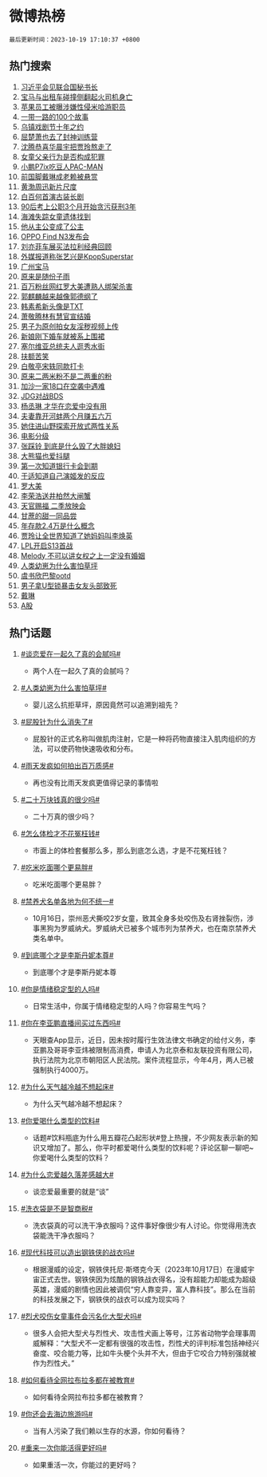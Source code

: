 # 微博热榜

`最后更新时间：2023-10-19 17:10:37 +0800`

## 热门搜索

1. [习近平会见联合国秘书长](https://m.weibo.cn/search?containerid=100103type%3D1%26t%3D10%26q%3D%23%E4%B9%A0%E8%BF%91%E5%B9%B3%E4%BC%9A%E8%A7%81%E8%81%94%E5%90%88%E5%9B%BD%E7%A7%98%E4%B9%A6%E9%95%BF%23&stream_entry_id=51&isnewpage=1&extparam=seat%3D1%26c_type%3D51%26q%3D%2523%25E4%25B9%25A0%25E8%25BF%2591%25E5%25B9%25B3%25E4%25BC%259A%25E8%25A7%2581%25E8%2581%2594%25E5%2590%2588%25E5%259B%25BD%25E7%25A7%2598%25E4%25B9%25A6%25E9%2595%25BF%2523%26pos%3D0%26cate%3D10103%26dgr%3D0%26stream_entry_id%3D51%26filter_type%3Drealtimehot%26display_time%3D1697706636%26pre_seqid%3D169770663641702736487)
1. [宝马与出租车碰撞侧翻起火司机身亡](https://m.weibo.cn/search?containerid=100103type%3D1%26t%3D10%26q%3D%23%E5%AE%9D%E9%A9%AC%E4%B8%8E%E5%87%BA%E7%A7%9F%E8%BD%A6%E7%A2%B0%E6%92%9E%E4%BE%A7%E7%BF%BB%E8%B5%B7%E7%81%AB%E5%8F%B8%E6%9C%BA%E8%BA%AB%E4%BA%A1%23&stream_entry_id=31&isnewpage=1&extparam=seat%3D1%26realpos%3D1%26filter_type%3Drealtimehot%26dgr%3D0%26q%3D%2523%25E5%25AE%259D%25E9%25A9%25AC%25E4%25B8%258E%25E5%2587%25BA%25E7%25A7%259F%25E8%25BD%25A6%25E7%25A2%25B0%25E6%2592%259E%25E4%25BE%25A7%25E7%25BF%25BB%25E8%25B5%25B7%25E7%2581%25AB%25E5%258F%25B8%25E6%259C%25BA%25E8%25BA%25AB%25E4%25BA%25A1%2523%26band_rank%3D1%26stream_entry_id%3D31%26c_type%3D31%26pos%3D0%26cate%3D5001%26lcate%3D5001%26flag%3D1%26display_time%3D1697706636%26pre_seqid%3D169770663641702736487)
1. [苹果员工被曝涉嫌性侵米哈游职员](https://m.weibo.cn/search?containerid=100103type%3D1%26t%3D10%26q%3D%23%E8%8B%B9%E6%9E%9C%E5%91%98%E5%B7%A5%E8%A2%AB%E6%9B%9D%E6%B6%89%E5%AB%8C%E6%80%A7%E4%BE%B5%E7%B1%B3%E5%93%88%E6%B8%B8%E8%81%8C%E5%91%98%23&stream_entry_id=31&isnewpage=1&extparam=seat%3D1%26realpos%3D2%26filter_type%3Drealtimehot%26dgr%3D0%26q%3D%2523%25E8%258B%25B9%25E6%259E%259C%25E5%2591%2598%25E5%25B7%25A5%25E8%25A2%25AB%25E6%259B%259D%25E6%25B6%2589%25E5%25AB%258C%25E6%2580%25A7%25E4%25BE%25B5%25E7%25B1%25B3%25E5%2593%2588%25E6%25B8%25B8%25E8%2581%258C%25E5%2591%2598%2523%26band_rank%3D2%26stream_entry_id%3D31%26c_type%3D31%26pos%3D1%26cate%3D5001%26lcate%3D5001%26flag%3D1%26display_time%3D1697706636%26pre_seqid%3D169770663641702736487)
1. [一带一路的100个故事](https://m.weibo.cn/search?containerid=100103type%3D1%26t%3D10%26q%3D%23%E4%B8%80%E5%B8%A6%E4%B8%80%E8%B7%AF%E7%9A%84100%E4%B8%AA%E6%95%85%E4%BA%8B%23&stream_entry_id=31&isnewpage=1&extparam=seat%3D1%26realpos%3D3%26filter_type%3Drealtimehot%26dgr%3D0%26q%3D%2523%25E4%25B8%2580%25E5%25B8%25A6%25E4%25B8%2580%25E8%25B7%25AF%25E7%259A%2584100%25E4%25B8%25AA%25E6%2595%2585%25E4%25BA%258B%2523%26band_rank%3D3%26stream_entry_id%3D31%26c_type%3D31%26pos%3D2%26cate%3D5001%26lcate%3D5001%26flag%3D32768%26display_time%3D1697706636%26pre_seqid%3D169770663641702736487)
1. [乌镇戏剧节十年之约](https://m.weibo.cn/search?containerid=100103type%3D1%26t%3D10%26q%3D%23%E4%B9%8C%E9%95%87%E6%88%8F%E5%89%A7%E8%8A%82%E5%8D%81%E5%B9%B4%E4%B9%8B%E7%BA%A6%23&stream_entry_id=31&isnewpage=1&extparam=seat%3D1%26q%3D%2523%25E4%25B9%258C%25E9%2595%2587%25E6%2588%258F%25E5%2589%25A7%25E8%258A%2582%25E5%258D%2581%25E5%25B9%25B4%25E4%25B9%258B%25E7%25BA%25A6%2523%26filter_type%3Drealtimehot%26dgr%3D0%26is_ad_pos%3D1%26adid%3D208224%26band_rank%3D4%26stream_entry_id%3D31%26c_type%3D31%26pos%3D3%26cate%3D5001%26lcate%3D5001%26display_time%3D1697706636%26pre_seqid%3D169770663641702736487)
1. [屈楚萧也去了封神训练营](https://m.weibo.cn/search?containerid=100103type%3D1%26t%3D10%26q%3D%E5%B1%88%E6%A5%9A%E8%90%A7%E4%B9%9F%E5%8E%BB%E4%BA%86%E5%B0%81%E7%A5%9E%E8%AE%AD%E7%BB%83%E8%90%A5&stream_entry_id=31&isnewpage=1&extparam=seat%3D1%26realpos%3D4%26filter_type%3Drealtimehot%26dgr%3D0%26q%3D%25E5%25B1%2588%25E6%25A5%259A%25E8%2590%25A7%25E4%25B9%259F%25E5%258E%25BB%25E4%25BA%2586%25E5%25B0%2581%25E7%25A5%259E%25E8%25AE%25AD%25E7%25BB%2583%25E8%2590%25A5%26band_rank%3D4%26stream_entry_id%3D31%26c_type%3D31%26pos%3D4%26cate%3D5001%26lcate%3D5001%26flag%3D1%26display_time%3D1697706636%26pre_seqid%3D169770663641702736487)
1. [沈腾恭喜华晨宇把贾玲熬走了](https://m.weibo.cn/search?containerid=100103type%3D1%26t%3D10%26q%3D%23%E6%B2%88%E8%85%BE%E6%81%AD%E5%96%9C%E5%8D%8E%E6%99%A8%E5%AE%87%E6%8A%8A%E8%B4%BE%E7%8E%B2%E7%86%AC%E8%B5%B0%E4%BA%86%23&stream_entry_id=31&isnewpage=1&extparam=seat%3D1%26realpos%3D5%26filter_type%3Drealtimehot%26dgr%3D0%26q%3D%2523%25E6%25B2%2588%25E8%2585%25BE%25E6%2581%25AD%25E5%2596%259C%25E5%258D%258E%25E6%2599%25A8%25E5%25AE%2587%25E6%258A%258A%25E8%25B4%25BE%25E7%258E%25B2%25E7%2586%25AC%25E8%25B5%25B0%25E4%25BA%2586%2523%26band_rank%3D5%26stream_entry_id%3D31%26c_type%3D31%26pos%3D5%26cate%3D5001%26lcate%3D5001%26flag%3D1%26display_time%3D1697706636%26pre_seqid%3D169770663641702736487)
1. [女童父亲行为是否构成犯罪](https://m.weibo.cn/search?containerid=100103type%3D1%26t%3D10%26q%3D%23%E5%A5%B3%E7%AB%A5%E7%88%B6%E4%BA%B2%E8%A1%8C%E4%B8%BA%E6%98%AF%E5%90%A6%E6%9E%84%E6%88%90%E7%8A%AF%E7%BD%AA%23&stream_entry_id=31&isnewpage=1&extparam=seat%3D1%26realpos%3D6%26filter_type%3Drealtimehot%26dgr%3D0%26q%3D%2523%25E5%25A5%25B3%25E7%25AB%25A5%25E7%2588%25B6%25E4%25BA%25B2%25E8%25A1%258C%25E4%25B8%25BA%25E6%2598%25AF%25E5%2590%25A6%25E6%259E%2584%25E6%2588%2590%25E7%258A%25AF%25E7%25BD%25AA%2523%26band_rank%3D6%26stream_entry_id%3D31%26c_type%3D31%26pos%3D6%26cate%3D5001%26lcate%3D5001%26flag%3D2%26display_time%3D1697706636%26pre_seqid%3D169770663641702736487)
1. [小鹏P7ix吃豆人PAC-MAN](https://m.weibo.cn/search?containerid=100103type%3D1%26t%3D10%26q%3D%23%E5%B0%8F%E9%B9%8FP7ix%E5%90%83%E8%B1%86%E4%BA%BAPAC-MAN%23&stream_entry_id=31&isnewpage=1&extparam=seat%3D1%26filter_type%3Drealtimehot%26dgr%3D0%26adid%3D208147%26topic_ad%3D1%26band_rank%3D7%26stream_entry_id%3D31%26pos%3D7%26is_ad_pos%3D1%26cate%3D5001%26lcate%3D5001%26c_type%3D31%26q%3D%2523%25E5%25B0%258F%25E9%25B9%258FP7ix%25E5%2590%2583%25E8%25B1%2586%25E4%25BA%25BAPAC-MAN%2523%26display_time%3D1697706636%26pre_seqid%3D169770663641702736487)
1. [前国脚戴琳成老赖被悬赏](https://m.weibo.cn/search?containerid=100103type%3D1%26t%3D10%26q%3D%23%E5%89%8D%E5%9B%BD%E8%84%9A%E6%88%B4%E7%90%B3%E6%88%90%E8%80%81%E8%B5%96%E8%A2%AB%E6%82%AC%E8%B5%8F%23&stream_entry_id=31&isnewpage=1&extparam=seat%3D1%26realpos%3D7%26filter_type%3Drealtimehot%26dgr%3D0%26q%3D%2523%25E5%2589%258D%25E5%259B%25BD%25E8%2584%259A%25E6%2588%25B4%25E7%2590%25B3%25E6%2588%2590%25E8%2580%2581%25E8%25B5%2596%25E8%25A2%25AB%25E6%2582%25AC%25E8%25B5%258F%2523%26band_rank%3D7%26stream_entry_id%3D31%26c_type%3D31%26pos%3D8%26cate%3D5001%26lcate%3D5001%26flag%3D1%26display_time%3D1697706636%26pre_seqid%3D169770663641702736487)
1. [黄渤周迅新片尺度](https://m.weibo.cn/search?containerid=100103type%3D1%26t%3D10%26q%3D%23%E9%BB%84%E6%B8%A4%E5%91%A8%E8%BF%85%E6%96%B0%E7%89%87%E5%B0%BA%E5%BA%A6%23&stream_entry_id=31&isnewpage=1&extparam=seat%3D1%26realpos%3D8%26filter_type%3Drealtimehot%26dgr%3D0%26q%3D%2523%25E9%25BB%2584%25E6%25B8%25A4%25E5%2591%25A8%25E8%25BF%2585%25E6%2596%25B0%25E7%2589%2587%25E5%25B0%25BA%25E5%25BA%25A6%2523%26band_rank%3D8%26stream_entry_id%3D31%26c_type%3D31%26pos%3D9%26cate%3D5001%26lcate%3D5001%26flag%3D2%26display_time%3D1697706636%26pre_seqid%3D169770663641702736487)
1. [白百何首演古装长剧](https://m.weibo.cn/search?containerid=100103type%3D1%26t%3D10%26q%3D%23%E7%99%BD%E7%99%BE%E4%BD%95%E9%A6%96%E6%BC%94%E5%8F%A4%E8%A3%85%E9%95%BF%E5%89%A7%23&stream_entry_id=31&isnewpage=1&extparam=seat%3D1%26realpos%3D9%26filter_type%3Drealtimehot%26dgr%3D0%26q%3D%2523%25E7%2599%25BD%25E7%2599%25BE%25E4%25BD%2595%25E9%25A6%2596%25E6%25BC%2594%25E5%258F%25A4%25E8%25A3%2585%25E9%2595%25BF%25E5%2589%25A7%2523%26band_rank%3D9%26stream_entry_id%3D31%26c_type%3D31%26pos%3D10%26cate%3D5001%26lcate%3D5001%26flag%3D0%26display_time%3D1697706636%26pre_seqid%3D169770663641702736487)
1. [90后考上公职3个月开始贪污获刑3年](https://m.weibo.cn/search?containerid=100103type%3D1%26t%3D10%26q%3D%2390%E5%90%8E%E8%80%83%E4%B8%8A%E5%85%AC%E8%81%8C3%E4%B8%AA%E6%9C%88%E5%BC%80%E5%A7%8B%E8%B4%AA%E6%B1%A1%E8%8E%B7%E5%88%913%E5%B9%B4%23&stream_entry_id=31&isnewpage=1&extparam=seat%3D1%26realpos%3D10%26filter_type%3Drealtimehot%26dgr%3D0%26q%3D%252390%25E5%2590%258E%25E8%2580%2583%25E4%25B8%258A%25E5%2585%25AC%25E8%2581%258C3%25E4%25B8%25AA%25E6%259C%2588%25E5%25BC%2580%25E5%25A7%258B%25E8%25B4%25AA%25E6%25B1%25A1%25E8%258E%25B7%25E5%2588%25913%25E5%25B9%25B4%2523%26band_rank%3D10%26stream_entry_id%3D31%26c_type%3D31%26pos%3D11%26cate%3D5001%26lcate%3D5001%26flag%3D0%26display_time%3D1697706636%26pre_seqid%3D169770663641702736487)
1. [海滩失踪女童遗体找到](https://m.weibo.cn/search?containerid=100103type%3D1%26t%3D10%26q%3D%23%E6%B5%B7%E6%BB%A9%E5%A4%B1%E8%B8%AA%E5%A5%B3%E7%AB%A5%E9%81%97%E4%BD%93%E6%89%BE%E5%88%B0%23&stream_entry_id=31&isnewpage=1&extparam=seat%3D1%26realpos%3D11%26filter_type%3Drealtimehot%26dgr%3D0%26q%3D%2523%25E6%25B5%25B7%25E6%25BB%25A9%25E5%25A4%25B1%25E8%25B8%25AA%25E5%25A5%25B3%25E7%25AB%25A5%25E9%2581%2597%25E4%25BD%2593%25E6%2589%25BE%25E5%2588%25B0%2523%26band_rank%3D11%26stream_entry_id%3D31%26c_type%3D31%26pos%3D12%26cate%3D5001%26lcate%3D5001%26flag%3D2%26display_time%3D1697706636%26pre_seqid%3D169770663641702736487)
1. [他从主公变成了公主](https://m.weibo.cn/search?containerid=100103type%3D1%26t%3D10%26q%3D%23%E4%BB%96%E4%BB%8E%E4%B8%BB%E5%85%AC%E5%8F%98%E6%88%90%E4%BA%86%E5%85%AC%E4%B8%BB%23&stream_entry_id=31&isnewpage=1&extparam=seat%3D1%26realpos%3D12%26filter_type%3Drealtimehot%26dgr%3D0%26q%3D%2523%25E4%25BB%2596%25E4%25BB%258E%25E4%25B8%25BB%25E5%2585%25AC%25E5%258F%2598%25E6%2588%2590%25E4%25BA%2586%25E5%2585%25AC%25E4%25B8%25BB%2523%26band_rank%3D12%26stream_entry_id%3D31%26c_type%3D31%26pos%3D13%26cate%3D5001%26lcate%3D5001%26flag%3D2%26display_time%3D1697706636%26pre_seqid%3D169770663641702736487)
1. [OPPO Find N3发布会](https://m.weibo.cn/search?containerid=100103type%3D1%26t%3D10%26q%3D%23OPPO+Find+N3%E5%8F%91%E5%B8%83%E4%BC%9A%23&stream_entry_id=31&isnewpage=1&extparam=seat%3D1%26realpos%3D13%26filter_type%3Drealtimehot%26dgr%3D0%26q%3D%2523OPPO%2520Find%2520N3%25E5%258F%2591%25E5%25B8%2583%25E4%25BC%259A%2523%26adid%3D207883%26band_rank%3D13%26stream_entry_id%3D31%26c_type%3D31%26pos%3D14%26cate%3D5001%26lcate%3D5001%26flag%3D0%26display_time%3D1697706636%26pre_seqid%3D169770663641702736487)
1. [刘亦菲车展买法拉利经典回顾](https://m.weibo.cn/search?containerid=100103type%3D1%26t%3D10%26q%3D%E5%88%98%E4%BA%A6%E8%8F%B2%E8%BD%A6%E5%B1%95%E4%B9%B0%E6%B3%95%E6%8B%89%E5%88%A9%E7%BB%8F%E5%85%B8%E5%9B%9E%E9%A1%BE&stream_entry_id=31&isnewpage=1&extparam=seat%3D1%26realpos%3D14%26filter_type%3Drealtimehot%26dgr%3D0%26q%3D%25E5%2588%2598%25E4%25BA%25A6%25E8%258F%25B2%25E8%25BD%25A6%25E5%25B1%2595%25E4%25B9%25B0%25E6%25B3%2595%25E6%258B%2589%25E5%2588%25A9%25E7%25BB%258F%25E5%2585%25B8%25E5%259B%259E%25E9%25A1%25BE%26band_rank%3D14%26stream_entry_id%3D31%26c_type%3D31%26pos%3D15%26cate%3D5001%26lcate%3D5001%26flag%3D2%26display_time%3D1697706636%26pre_seqid%3D169770663641702736487)
1. [外媒报道称张艺兴是KpopSuperstar](https://m.weibo.cn/search?containerid=100103type%3D1%26t%3D10%26q%3D%23%E5%A4%96%E5%AA%92%E6%8A%A5%E9%81%93%E7%A7%B0%E5%BC%A0%E8%89%BA%E5%85%B4%E6%98%AFKpopSuperstar%23&stream_entry_id=31&isnewpage=1&extparam=seat%3D1%26realpos%3D15%26filter_type%3Drealtimehot%26dgr%3D0%26q%3D%2523%25E5%25A4%2596%25E5%25AA%2592%25E6%258A%25A5%25E9%2581%2593%25E7%25A7%25B0%25E5%25BC%25A0%25E8%2589%25BA%25E5%2585%25B4%25E6%2598%25AFKpopSuperstar%2523%26band_rank%3D15%26stream_entry_id%3D31%26c_type%3D31%26pos%3D16%26cate%3D5001%26lcate%3D5001%26flag%3D1%26display_time%3D1697706636%26pre_seqid%3D169770663641702736487)
1. [广州宝马](https://m.weibo.cn/search?containerid=100103type%3D1%26t%3D10%26q%3D%E5%B9%BF%E5%B7%9E%E5%AE%9D%E9%A9%AC&stream_entry_id=31&isnewpage=1&extparam=seat%3D1%26realpos%3D16%26filter_type%3Drealtimehot%26dgr%3D0%26q%3D%25E5%25B9%25BF%25E5%25B7%259E%25E5%25AE%259D%25E9%25A9%25AC%26band_rank%3D16%26stream_entry_id%3D31%26c_type%3D31%26pos%3D17%26cate%3D5001%26lcate%3D5001%26flag%3D1%26display_time%3D1697706636%26pre_seqid%3D169770663641702736487)
1. [原来是随份子雨](https://m.weibo.cn/search?containerid=100103type%3D1%26t%3D10%26q%3D%23%E5%8E%9F%E6%9D%A5%E6%98%AF%E9%9A%8F%E4%BB%BD%E5%AD%90%E9%9B%A8%23&stream_entry_id=31&isnewpage=1&extparam=seat%3D1%26realpos%3D17%26filter_type%3Drealtimehot%26dgr%3D0%26q%3D%2523%25E5%258E%259F%25E6%259D%25A5%25E6%2598%25AF%25E9%259A%258F%25E4%25BB%25BD%25E5%25AD%2590%25E9%259B%25A8%2523%26band_rank%3D17%26stream_entry_id%3D31%26c_type%3D31%26pos%3D18%26cate%3D5001%26lcate%3D5001%26flag%3D1%26display_time%3D1697706636%26pre_seqid%3D169770663641702736487)
1. [百万粉丝网红罗大美遭熟人绑架杀害](https://m.weibo.cn/search?containerid=100103type%3D1%26t%3D10%26q%3D%23%E7%99%BE%E4%B8%87%E7%B2%89%E4%B8%9D%E7%BD%91%E7%BA%A2%E7%BD%97%E5%A4%A7%E7%BE%8E%E9%81%AD%E7%86%9F%E4%BA%BA%E7%BB%91%E6%9E%B6%E6%9D%80%E5%AE%B3%23&stream_entry_id=31&isnewpage=1&extparam=seat%3D1%26realpos%3D18%26filter_type%3Drealtimehot%26dgr%3D0%26q%3D%2523%25E7%2599%25BE%25E4%25B8%2587%25E7%25B2%2589%25E4%25B8%259D%25E7%25BD%2591%25E7%25BA%25A2%25E7%25BD%2597%25E5%25A4%25A7%25E7%25BE%258E%25E9%2581%25AD%25E7%2586%259F%25E4%25BA%25BA%25E7%25BB%2591%25E6%259E%25B6%25E6%259D%2580%25E5%25AE%25B3%2523%26band_rank%3D18%26stream_entry_id%3D31%26c_type%3D31%26pos%3D19%26cate%3D5001%26lcate%3D5001%26flag%3D1%26display_time%3D1697706636%26pre_seqid%3D169770663641702736487)
1. [郭麒麟越来越像郭德纲了](https://m.weibo.cn/search?containerid=100103type%3D1%26t%3D10%26q%3D%23%E9%83%AD%E9%BA%92%E9%BA%9F%E8%B6%8A%E6%9D%A5%E8%B6%8A%E5%83%8F%E9%83%AD%E5%BE%B7%E7%BA%B2%E4%BA%86%23&stream_entry_id=31&isnewpage=1&extparam=seat%3D1%26realpos%3D19%26filter_type%3Drealtimehot%26dgr%3D0%26q%3D%2523%25E9%2583%25AD%25E9%25BA%2592%25E9%25BA%259F%25E8%25B6%258A%25E6%259D%25A5%25E8%25B6%258A%25E5%2583%258F%25E9%2583%25AD%25E5%25BE%25B7%25E7%25BA%25B2%25E4%25BA%2586%2523%26band_rank%3D19%26stream_entry_id%3D31%26c_type%3D31%26pos%3D20%26cate%3D5001%26lcate%3D5001%26flag%3D1%26display_time%3D1697706636%26pre_seqid%3D169770663641702736487)
1. [韩素希新头像是TXT](https://m.weibo.cn/search?containerid=100103type%3D1%26t%3D10%26q%3D%23%E9%9F%A9%E7%B4%A0%E5%B8%8C%E6%96%B0%E5%A4%B4%E5%83%8F%E6%98%AFTXT%23&stream_entry_id=31&isnewpage=1&extparam=seat%3D1%26realpos%3D20%26filter_type%3Drealtimehot%26dgr%3D0%26q%3D%2523%25E9%259F%25A9%25E7%25B4%25A0%25E5%25B8%258C%25E6%2596%25B0%25E5%25A4%25B4%25E5%2583%258F%25E6%2598%25AFTXT%2523%26band_rank%3D20%26stream_entry_id%3D31%26c_type%3D31%26pos%3D21%26cate%3D5001%26lcate%3D5001%26flag%3D1%26display_time%3D1697706636%26pre_seqid%3D169770663641702736487)
1. [萧敬腾林有慧官宣结婚](https://m.weibo.cn/search?containerid=100103type%3D1%26t%3D10%26q%3D%23%E8%90%A7%E6%95%AC%E8%85%BE%E6%9E%97%E6%9C%89%E6%85%A7%E5%AE%98%E5%AE%A3%E7%BB%93%E5%A9%9A%23&stream_entry_id=31&isnewpage=1&extparam=seat%3D1%26realpos%3D21%26filter_type%3Drealtimehot%26dgr%3D0%26q%3D%2523%25E8%2590%25A7%25E6%2595%25AC%25E8%2585%25BE%25E6%259E%2597%25E6%259C%2589%25E6%2585%25A7%25E5%25AE%2598%25E5%25AE%25A3%25E7%25BB%2593%25E5%25A9%259A%2523%26band_rank%3D21%26stream_entry_id%3D31%26c_type%3D31%26pos%3D22%26cate%3D5001%26lcate%3D5001%26flag%3D1%26display_time%3D1697706636%26pre_seqid%3D169770663641702736487)
1. [男子为原创拍女友淫秽视频上传](https://m.weibo.cn/search?containerid=100103type%3D1%26t%3D10%26q%3D%23%E7%94%B7%E5%AD%90%E4%B8%BA%E5%8E%9F%E5%88%9B%E6%8B%8D%E5%A5%B3%E5%8F%8B%E6%B7%AB%E7%A7%BD%E8%A7%86%E9%A2%91%E4%B8%8A%E4%BC%A0%23&stream_entry_id=31&isnewpage=1&extparam=seat%3D1%26realpos%3D22%26filter_type%3Drealtimehot%26dgr%3D0%26q%3D%2523%25E7%2594%25B7%25E5%25AD%2590%25E4%25B8%25BA%25E5%258E%259F%25E5%2588%259B%25E6%258B%258D%25E5%25A5%25B3%25E5%258F%258B%25E6%25B7%25AB%25E7%25A7%25BD%25E8%25A7%2586%25E9%25A2%2591%25E4%25B8%258A%25E4%25BC%25A0%2523%26band_rank%3D22%26stream_entry_id%3D31%26c_type%3D31%26pos%3D23%26cate%3D5001%26lcate%3D5001%26flag%3D1%26display_time%3D1697706636%26pre_seqid%3D169770663641702736487)
1. [新娘刚下婚车就被系上围裙](https://m.weibo.cn/search?containerid=100103type%3D1%26t%3D10%26q%3D%23%E6%96%B0%E5%A8%98%E5%88%9A%E4%B8%8B%E5%A9%9A%E8%BD%A6%E5%B0%B1%E8%A2%AB%E7%B3%BB%E4%B8%8A%E5%9B%B4%E8%A3%99%23&stream_entry_id=31&isnewpage=1&extparam=seat%3D1%26realpos%3D23%26filter_type%3Drealtimehot%26dgr%3D0%26q%3D%2523%25E6%2596%25B0%25E5%25A8%2598%25E5%2588%259A%25E4%25B8%258B%25E5%25A9%259A%25E8%25BD%25A6%25E5%25B0%25B1%25E8%25A2%25AB%25E7%25B3%25BB%25E4%25B8%258A%25E5%259B%25B4%25E8%25A3%2599%2523%26band_rank%3D23%26stream_entry_id%3D31%26c_type%3D31%26pos%3D24%26cate%3D5001%26lcate%3D5001%26flag%3D0%26display_time%3D1697706636%26pre_seqid%3D169770663641702736487)
1. [塞尔维亚总统夫人逛秀水街](https://m.weibo.cn/search?containerid=100103type%3D1%26t%3D10%26q%3D%23%E5%A1%9E%E5%B0%94%E7%BB%B4%E4%BA%9A%E6%80%BB%E7%BB%9F%E5%A4%AB%E4%BA%BA%E9%80%9B%E7%A7%80%E6%B0%B4%E8%A1%97%23&stream_entry_id=31&isnewpage=1&extparam=seat%3D1%26realpos%3D24%26filter_type%3Drealtimehot%26dgr%3D0%26q%3D%2523%25E5%25A1%259E%25E5%25B0%2594%25E7%25BB%25B4%25E4%25BA%259A%25E6%2580%25BB%25E7%25BB%259F%25E5%25A4%25AB%25E4%25BA%25BA%25E9%2580%259B%25E7%25A7%2580%25E6%25B0%25B4%25E8%25A1%2597%2523%26band_rank%3D24%26stream_entry_id%3D31%26c_type%3D31%26pos%3D25%26cate%3D5001%26lcate%3D5001%26flag%3D32768%26display_time%3D1697706636%26pre_seqid%3D169770663641702736487)
1. [扶额苦笑](https://m.weibo.cn/search?containerid=100103type%3D1%26t%3D10%26q%3D%E6%89%B6%E9%A2%9D%E8%8B%A6%E7%AC%91&stream_entry_id=31&isnewpage=1&extparam=seat%3D1%26realpos%3D25%26filter_type%3Drealtimehot%26dgr%3D0%26q%3D%25E6%2589%25B6%25E9%25A2%259D%25E8%258B%25A6%25E7%25AC%2591%26band_rank%3D25%26stream_entry_id%3D31%26c_type%3D31%26pos%3D26%26cate%3D5001%26lcate%3D5001%26flag%3D1%26display_time%3D1697706636%26pre_seqid%3D169770663641702736487)
1. [白敬亭宋轶同款打卡](https://m.weibo.cn/search?containerid=100103type%3D1%26t%3D10%26q%3D%23%E7%99%BD%E6%95%AC%E4%BA%AD%E5%AE%8B%E8%BD%B6%E5%90%8C%E6%AC%BE%E6%89%93%E5%8D%A1%23&stream_entry_id=31&isnewpage=1&extparam=seat%3D1%26realpos%3D26%26filter_type%3Drealtimehot%26dgr%3D0%26q%3D%2523%25E7%2599%25BD%25E6%2595%25AC%25E4%25BA%25AD%25E5%25AE%258B%25E8%25BD%25B6%25E5%2590%258C%25E6%25AC%25BE%25E6%2589%2593%25E5%258D%25A1%2523%26band_rank%3D26%26stream_entry_id%3D31%26c_type%3D31%26pos%3D27%26cate%3D5001%26lcate%3D5001%26flag%3D0%26display_time%3D1697706636%26pre_seqid%3D169770663641702736487)
1. [原来二两米粉不是二两重的粉](https://m.weibo.cn/search?containerid=100103type%3D1%26t%3D10%26q%3D%23%E5%8E%9F%E6%9D%A5%E4%BA%8C%E4%B8%A4%E7%B1%B3%E7%B2%89%E4%B8%8D%E6%98%AF%E4%BA%8C%E4%B8%A4%E9%87%8D%E7%9A%84%E7%B2%89%23&stream_entry_id=31&isnewpage=1&extparam=seat%3D1%26realpos%3D27%26filter_type%3Drealtimehot%26dgr%3D0%26q%3D%2523%25E5%258E%259F%25E6%259D%25A5%25E4%25BA%258C%25E4%25B8%25A4%25E7%25B1%25B3%25E7%25B2%2589%25E4%25B8%258D%25E6%2598%25AF%25E4%25BA%258C%25E4%25B8%25A4%25E9%2587%258D%25E7%259A%2584%25E7%25B2%2589%2523%26band_rank%3D27%26stream_entry_id%3D31%26c_type%3D31%26pos%3D28%26cate%3D5001%26lcate%3D5001%26flag%3D1%26display_time%3D1697706636%26pre_seqid%3D169770663641702736487)
1. [加沙一家18口在空袭中遇难](https://m.weibo.cn/search?containerid=100103type%3D1%26t%3D10%26q%3D%23%E5%8A%A0%E6%B2%99%E4%B8%80%E5%AE%B618%E5%8F%A3%E5%9C%A8%E7%A9%BA%E8%A2%AD%E4%B8%AD%E9%81%87%E9%9A%BE%23&stream_entry_id=31&isnewpage=1&extparam=seat%3D1%26realpos%3D28%26filter_type%3Drealtimehot%26dgr%3D0%26q%3D%2523%25E5%258A%25A0%25E6%25B2%2599%25E4%25B8%2580%25E5%25AE%25B618%25E5%258F%25A3%25E5%259C%25A8%25E7%25A9%25BA%25E8%25A2%25AD%25E4%25B8%25AD%25E9%2581%2587%25E9%259A%25BE%2523%26band_rank%3D28%26stream_entry_id%3D31%26c_type%3D31%26pos%3D29%26cate%3D5001%26lcate%3D5001%26flag%3D0%26display_time%3D1697706636%26pre_seqid%3D169770663641702736487)
1. [JDG对战BDS](https://m.weibo.cn/search?containerid=100103type%3D1%26t%3D10%26q%3D%23JDG%E5%AF%B9%E6%88%98BDS%23&stream_entry_id=31&isnewpage=1&extparam=seat%3D1%26realpos%3D29%26filter_type%3Drealtimehot%26dgr%3D0%26q%3D%2523JDG%25E5%25AF%25B9%25E6%2588%2598BDS%2523%26band_rank%3D29%26stream_entry_id%3D31%26c_type%3D31%26pos%3D30%26cate%3D5001%26lcate%3D5001%26flag%3D1%26display_time%3D1697706636%26pre_seqid%3D169770663641702736487)
1. [杨丞琳 才华在恋爱中没有用](https://m.weibo.cn/search?containerid=100103type%3D1%26t%3D10%26q%3D%E6%9D%A8%E4%B8%9E%E7%90%B3+%E6%89%8D%E5%8D%8E%E5%9C%A8%E6%81%8B%E7%88%B1%E4%B8%AD%E6%B2%A1%E6%9C%89%E7%94%A8&stream_entry_id=31&isnewpage=1&extparam=seat%3D1%26realpos%3D30%26filter_type%3Drealtimehot%26dgr%3D0%26q%3D%25E6%259D%25A8%25E4%25B8%259E%25E7%2590%25B3%2520%25E6%2589%258D%25E5%258D%258E%25E5%259C%25A8%25E6%2581%258B%25E7%2588%25B1%25E4%25B8%25AD%25E6%25B2%25A1%25E6%259C%2589%25E7%2594%25A8%26band_rank%3D30%26stream_entry_id%3D31%26c_type%3D31%26pos%3D31%26cate%3D5001%26lcate%3D5001%26flag%3D1%26display_time%3D1697706636%26pre_seqid%3D169770663641702736487)
1. [夫妻靠开河蚌两个月赚五六万](https://m.weibo.cn/search?containerid=100103type%3D1%26t%3D10%26q%3D%23%E5%A4%AB%E5%A6%BB%E9%9D%A0%E5%BC%80%E6%B2%B3%E8%9A%8C%E4%B8%A4%E4%B8%AA%E6%9C%88%E8%B5%9A%E4%BA%94%E5%85%AD%E4%B8%87%23&stream_entry_id=31&isnewpage=1&extparam=seat%3D1%26realpos%3D31%26filter_type%3Drealtimehot%26dgr%3D0%26q%3D%2523%25E5%25A4%25AB%25E5%25A6%25BB%25E9%259D%25A0%25E5%25BC%2580%25E6%25B2%25B3%25E8%259A%258C%25E4%25B8%25A4%25E4%25B8%25AA%25E6%259C%2588%25E8%25B5%259A%25E4%25BA%2594%25E5%2585%25AD%25E4%25B8%2587%2523%26band_rank%3D31%26stream_entry_id%3D31%26c_type%3D31%26pos%3D32%26cate%3D5001%26lcate%3D5001%26flag%3D1%26display_time%3D1697706636%26pre_seqid%3D169770663641702736487)
1. [她住进山野探索开放式两性关系](https://m.weibo.cn/search?containerid=100103type%3D1%26t%3D10%26q%3D%23%E5%A5%B9%E4%BD%8F%E8%BF%9B%E5%B1%B1%E9%87%8E%E6%8E%A2%E7%B4%A2%E5%BC%80%E6%94%BE%E5%BC%8F%E4%B8%A4%E6%80%A7%E5%85%B3%E7%B3%BB%23&stream_entry_id=31&isnewpage=1&extparam=seat%3D1%26realpos%3D32%26filter_type%3Drealtimehot%26dgr%3D0%26q%3D%2523%25E5%25A5%25B9%25E4%25BD%258F%25E8%25BF%259B%25E5%25B1%25B1%25E9%2587%258E%25E6%258E%25A2%25E7%25B4%25A2%25E5%25BC%2580%25E6%2594%25BE%25E5%25BC%258F%25E4%25B8%25A4%25E6%2580%25A7%25E5%2585%25B3%25E7%25B3%25BB%2523%26band_rank%3D32%26stream_entry_id%3D31%26c_type%3D31%26pos%3D33%26cate%3D5001%26lcate%3D5001%26flag%3D0%26display_time%3D1697706636%26pre_seqid%3D169770663641702736487)
1. [电影分级](https://m.weibo.cn/search?containerid=100103type%3D1%26t%3D10%26q%3D%E7%94%B5%E5%BD%B1%E5%88%86%E7%BA%A7&stream_entry_id=31&isnewpage=1&extparam=seat%3D1%26realpos%3D33%26filter_type%3Drealtimehot%26dgr%3D0%26q%3D%25E7%2594%25B5%25E5%25BD%25B1%25E5%2588%2586%25E7%25BA%25A7%26band_rank%3D33%26stream_entry_id%3D31%26c_type%3D31%26pos%3D34%26cate%3D5001%26lcate%3D5001%26flag%3D0%26display_time%3D1697706636%26pre_seqid%3D169770663641702736487)
1. [张踩铃 到底是什么毁了大胖媳妇](https://m.weibo.cn/search?containerid=100103type%3D1%26t%3D10%26q%3D%E5%BC%A0%E8%B8%A9%E9%93%83+%E5%88%B0%E5%BA%95%E6%98%AF%E4%BB%80%E4%B9%88%E6%AF%81%E4%BA%86%E5%A4%A7%E8%83%96%E5%AA%B3%E5%A6%87&stream_entry_id=31&isnewpage=1&extparam=seat%3D1%26realpos%3D34%26filter_type%3Drealtimehot%26dgr%3D0%26q%3D%25E5%25BC%25A0%25E8%25B8%25A9%25E9%2593%2583%2520%25E5%2588%25B0%25E5%25BA%2595%25E6%2598%25AF%25E4%25BB%2580%25E4%25B9%2588%25E6%25AF%2581%25E4%25BA%2586%25E5%25A4%25A7%25E8%2583%2596%25E5%25AA%25B3%25E5%25A6%2587%26band_rank%3D34%26stream_entry_id%3D31%26c_type%3D31%26pos%3D35%26cate%3D5001%26lcate%3D5001%26flag%3D1%26display_time%3D1697706636%26pre_seqid%3D169770663641702736487)
1. [大熊猫也爱抖腿](https://m.weibo.cn/search?containerid=100103type%3D1%26t%3D10%26q%3D%23%E5%A4%A7%E7%86%8A%E7%8C%AB%E4%B9%9F%E7%88%B1%E6%8A%96%E8%85%BF%23&stream_entry_id=31&isnewpage=1&extparam=seat%3D1%26realpos%3D35%26filter_type%3Drealtimehot%26dgr%3D0%26q%3D%2523%25E5%25A4%25A7%25E7%2586%258A%25E7%258C%25AB%25E4%25B9%259F%25E7%2588%25B1%25E6%258A%2596%25E8%2585%25BF%2523%26band_rank%3D35%26stream_entry_id%3D31%26c_type%3D31%26pos%3D36%26cate%3D5001%26lcate%3D5001%26flag%3D1%26display_time%3D1697706636%26pre_seqid%3D169770663641702736487)
1. [第一次知道银行卡会到期](https://m.weibo.cn/search?containerid=100103type%3D1%26t%3D10%26q%3D%23%E7%AC%AC%E4%B8%80%E6%AC%A1%E7%9F%A5%E9%81%93%E9%93%B6%E8%A1%8C%E5%8D%A1%E4%BC%9A%E5%88%B0%E6%9C%9F%23&stream_entry_id=31&isnewpage=1&extparam=seat%3D1%26realpos%3D36%26filter_type%3Drealtimehot%26dgr%3D0%26q%3D%2523%25E7%25AC%25AC%25E4%25B8%2580%25E6%25AC%25A1%25E7%259F%25A5%25E9%2581%2593%25E9%2593%25B6%25E8%25A1%258C%25E5%258D%25A1%25E4%25BC%259A%25E5%2588%25B0%25E6%259C%259F%2523%26band_rank%3D36%26stream_entry_id%3D31%26c_type%3D31%26pos%3D37%26cate%3D5001%26lcate%3D5001%26flag%3D0%26display_time%3D1697706636%26pre_seqid%3D169770663641702736487)
1. [于适知道自己演姬发的反应](https://m.weibo.cn/search?containerid=100103type%3D1%26t%3D10%26q%3D%23%E4%BA%8E%E9%80%82%E7%9F%A5%E9%81%93%E8%87%AA%E5%B7%B1%E6%BC%94%E5%A7%AC%E5%8F%91%E7%9A%84%E5%8F%8D%E5%BA%94%23&stream_entry_id=31&isnewpage=1&extparam=seat%3D1%26realpos%3D37%26filter_type%3Drealtimehot%26dgr%3D0%26q%3D%2523%25E4%25BA%258E%25E9%2580%2582%25E7%259F%25A5%25E9%2581%2593%25E8%2587%25AA%25E5%25B7%25B1%25E6%25BC%2594%25E5%25A7%25AC%25E5%258F%2591%25E7%259A%2584%25E5%258F%258D%25E5%25BA%2594%2523%26band_rank%3D37%26stream_entry_id%3D31%26c_type%3D31%26pos%3D38%26cate%3D5001%26lcate%3D5001%26flag%3D1%26display_time%3D1697706636%26pre_seqid%3D169770663641702736487)
1. [罗大美](https://m.weibo.cn/search?containerid=100103type%3D1%26t%3D10%26q%3D%E7%BD%97%E5%A4%A7%E7%BE%8E&stream_entry_id=31&isnewpage=1&extparam=seat%3D1%26realpos%3D38%26filter_type%3Drealtimehot%26dgr%3D0%26q%3D%25E7%25BD%2597%25E5%25A4%25A7%25E7%25BE%258E%26band_rank%3D38%26stream_entry_id%3D31%26c_type%3D31%26pos%3D39%26cate%3D5001%26lcate%3D5001%26flag%3D1%26display_time%3D1697706636%26pre_seqid%3D169770663641702736487)
1. [李荣浩送井柏然大闸蟹](https://m.weibo.cn/search?containerid=100103type%3D1%26t%3D10%26q%3D%23%E6%9D%8E%E8%8D%A3%E6%B5%A9%E9%80%81%E4%BA%95%E6%9F%8F%E7%84%B6%E5%A4%A7%E9%97%B8%E8%9F%B9%23&stream_entry_id=31&isnewpage=1&extparam=seat%3D1%26realpos%3D39%26filter_type%3Drealtimehot%26dgr%3D0%26q%3D%2523%25E6%259D%258E%25E8%258D%25A3%25E6%25B5%25A9%25E9%2580%2581%25E4%25BA%2595%25E6%259F%258F%25E7%2584%25B6%25E5%25A4%25A7%25E9%2597%25B8%25E8%259F%25B9%2523%26band_rank%3D39%26stream_entry_id%3D31%26c_type%3D31%26pos%3D40%26cate%3D5001%26lcate%3D5001%26flag%3D1%26display_time%3D1697706636%26pre_seqid%3D169770663641702736487)
1. [天官赐福 二季放映会](https://m.weibo.cn/search?containerid=100103type%3D1%26t%3D10%26q%3D%E5%A4%A9%E5%AE%98%E8%B5%90%E7%A6%8F+%E4%BA%8C%E5%AD%A3%E6%94%BE%E6%98%A0%E4%BC%9A&stream_entry_id=31&isnewpage=1&extparam=seat%3D1%26realpos%3D40%26filter_type%3Drealtimehot%26dgr%3D0%26q%3D%25E5%25A4%25A9%25E5%25AE%2598%25E8%25B5%2590%25E7%25A6%258F%2520%25E4%25BA%258C%25E5%25AD%25A3%25E6%2594%25BE%25E6%2598%25A0%25E4%25BC%259A%26band_rank%3D40%26stream_entry_id%3D31%26c_type%3D31%26pos%3D41%26cate%3D5001%26lcate%3D5001%26flag%3D0%26display_time%3D1697706636%26pre_seqid%3D169770663641702736487)
1. [甘蔗的甜一同品尝](https://m.weibo.cn/search?containerid=100103type%3D1%26t%3D10%26q%3D%23%E7%94%98%E8%94%97%E7%9A%84%E7%94%9C%E4%B8%80%E5%90%8C%E5%93%81%E5%B0%9D%23&stream_entry_id=31&isnewpage=1&extparam=seat%3D1%26realpos%3D41%26filter_type%3Drealtimehot%26dgr%3D0%26q%3D%2523%25E7%2594%2598%25E8%2594%2597%25E7%259A%2584%25E7%2594%259C%25E4%25B8%2580%25E5%2590%258C%25E5%2593%2581%25E5%25B0%259D%2523%26band_rank%3D41%26stream_entry_id%3D31%26c_type%3D31%26pos%3D42%26cate%3D5001%26lcate%3D5001%26flag%3D32768%26display_time%3D1697706636%26pre_seqid%3D169770663641702736487)
1. [年存款2.4万是什么概念](https://m.weibo.cn/search?containerid=100103type%3D1%26t%3D10%26q%3D%23%E5%B9%B4%E5%AD%98%E6%AC%BE2.4%E4%B8%87%E6%98%AF%E4%BB%80%E4%B9%88%E6%A6%82%E5%BF%B5%23&stream_entry_id=31&isnewpage=1&extparam=seat%3D1%26realpos%3D42%26filter_type%3Drealtimehot%26dgr%3D0%26q%3D%2523%25E5%25B9%25B4%25E5%25AD%2598%25E6%25AC%25BE2.4%25E4%25B8%2587%25E6%2598%25AF%25E4%25BB%2580%25E4%25B9%2588%25E6%25A6%2582%25E5%25BF%25B5%2523%26band_rank%3D42%26stream_entry_id%3D31%26c_type%3D31%26pos%3D43%26cate%3D5001%26lcate%3D5001%26flag%3D0%26display_time%3D1697706636%26pre_seqid%3D169770663641702736487)
1. [贾玲让全世界知道了她妈妈叫李焕英](https://m.weibo.cn/search?containerid=100103type%3D1%26t%3D10%26q%3D%23%E8%B4%BE%E7%8E%B2%E8%AE%A9%E5%85%A8%E4%B8%96%E7%95%8C%E7%9F%A5%E9%81%93%E4%BA%86%E5%A5%B9%E5%A6%88%E5%A6%88%E5%8F%AB%E6%9D%8E%E7%84%95%E8%8B%B1%23&stream_entry_id=31&isnewpage=1&extparam=seat%3D1%26realpos%3D43%26filter_type%3Drealtimehot%26dgr%3D0%26q%3D%2523%25E8%25B4%25BE%25E7%258E%25B2%25E8%25AE%25A9%25E5%2585%25A8%25E4%25B8%2596%25E7%2595%258C%25E7%259F%25A5%25E9%2581%2593%25E4%25BA%2586%25E5%25A5%25B9%25E5%25A6%2588%25E5%25A6%2588%25E5%258F%25AB%25E6%259D%258E%25E7%2584%2595%25E8%258B%25B1%2523%26band_rank%3D43%26stream_entry_id%3D31%26c_type%3D31%26pos%3D44%26cate%3D5001%26lcate%3D5001%26flag%3D0%26display_time%3D1697706636%26pre_seqid%3D169770663641702736487)
1. [LPL开启S13首战](https://m.weibo.cn/search?containerid=100103type%3D1%26t%3D10%26q%3D%23LPL%E5%BC%80%E5%90%AFS13%E9%A6%96%E6%88%98%23&stream_entry_id=31&isnewpage=1&extparam=seat%3D1%26realpos%3D44%26filter_type%3Drealtimehot%26dgr%3D0%26q%3D%2523LPL%25E5%25BC%2580%25E5%2590%25AFS13%25E9%25A6%2596%25E6%2588%2598%2523%26band_rank%3D44%26stream_entry_id%3D31%26c_type%3D31%26pos%3D45%26cate%3D5001%26lcate%3D5001%26flag%3D0%26display_time%3D1697706636%26pre_seqid%3D169770663641702736487)
1. [Melody 不可以讲女权之上一定没有婚姻](https://m.weibo.cn/search?containerid=100103type%3D1%26t%3D10%26q%3DMelody+%E4%B8%8D%E5%8F%AF%E4%BB%A5%E8%AE%B2%E5%A5%B3%E6%9D%83%E4%B9%8B%E4%B8%8A%E4%B8%80%E5%AE%9A%E6%B2%A1%E6%9C%89%E5%A9%9A%E5%A7%BB&stream_entry_id=31&isnewpage=1&extparam=seat%3D1%26realpos%3D45%26filter_type%3Drealtimehot%26dgr%3D0%26q%3DMelody%2520%25E4%25B8%258D%25E5%258F%25AF%25E4%25BB%25A5%25E8%25AE%25B2%25E5%25A5%25B3%25E6%259D%2583%25E4%25B9%258B%25E4%25B8%258A%25E4%25B8%2580%25E5%25AE%259A%25E6%25B2%25A1%25E6%259C%2589%25E5%25A9%259A%25E5%25A7%25BB%26band_rank%3D45%26stream_entry_id%3D31%26c_type%3D31%26pos%3D46%26cate%3D5001%26lcate%3D5001%26flag%3D1%26display_time%3D1697706636%26pre_seqid%3D169770663641702736487)
1. [人类幼崽为什么害怕草坪](https://m.weibo.cn/search?containerid=100103type%3D1%26t%3D10%26q%3D%23%E4%BA%BA%E7%B1%BB%E5%B9%BC%E5%B4%BD%E4%B8%BA%E4%BB%80%E4%B9%88%E5%AE%B3%E6%80%95%E8%8D%89%E5%9D%AA%23&stream_entry_id=31&isnewpage=1&extparam=seat%3D1%26realpos%3D46%26filter_type%3Drealtimehot%26dgr%3D0%26q%3D%2523%25E4%25BA%25BA%25E7%25B1%25BB%25E5%25B9%25BC%25E5%25B4%25BD%25E4%25B8%25BA%25E4%25BB%2580%25E4%25B9%2588%25E5%25AE%25B3%25E6%2580%2595%25E8%258D%2589%25E5%259D%25AA%2523%26band_rank%3D46%26stream_entry_id%3D31%26c_type%3D31%26pos%3D47%26cate%3D5001%26lcate%3D5001%26flag%3D1%26display_time%3D1697706636%26pre_seqid%3D169770663641702736487)
1. [虞书欣巴黎ootd](https://m.weibo.cn/search?containerid=100103type%3D1%26t%3D10%26q%3D%23%E8%99%9E%E4%B9%A6%E6%AC%A3%E5%B7%B4%E9%BB%8Eootd%23&stream_entry_id=31&isnewpage=1&extparam=seat%3D1%26realpos%3D47%26filter_type%3Drealtimehot%26dgr%3D0%26q%3D%2523%25E8%2599%259E%25E4%25B9%25A6%25E6%25AC%25A3%25E5%25B7%25B4%25E9%25BB%258Eootd%2523%26band_rank%3D47%26stream_entry_id%3D31%26c_type%3D31%26pos%3D48%26cate%3D5001%26lcate%3D5001%26flag%3D1%26display_time%3D1697706636%26pre_seqid%3D169770663641702736487)
1. [男子拿U型锁暴击女友头部致死](https://m.weibo.cn/search?containerid=100103type%3D1%26t%3D10%26q%3D%23%E7%94%B7%E5%AD%90%E6%8B%BFU%E5%9E%8B%E9%94%81%E6%9A%B4%E5%87%BB%E5%A5%B3%E5%8F%8B%E5%A4%B4%E9%83%A8%E8%87%B4%E6%AD%BB%23&stream_entry_id=31&isnewpage=1&extparam=seat%3D1%26realpos%3D48%26filter_type%3Drealtimehot%26dgr%3D0%26q%3D%2523%25E7%2594%25B7%25E5%25AD%2590%25E6%258B%25BFU%25E5%259E%258B%25E9%2594%2581%25E6%259A%25B4%25E5%2587%25BB%25E5%25A5%25B3%25E5%258F%258B%25E5%25A4%25B4%25E9%2583%25A8%25E8%2587%25B4%25E6%25AD%25BB%2523%26band_rank%3D48%26stream_entry_id%3D31%26c_type%3D31%26pos%3D49%26cate%3D5001%26lcate%3D5001%26flag%3D0%26display_time%3D1697706636%26pre_seqid%3D169770663641702736487)
1. [戴琳](https://m.weibo.cn/search?containerid=100103type%3D1%26t%3D10%26q%3D%E6%88%B4%E7%90%B3&stream_entry_id=31&isnewpage=1&extparam=seat%3D1%26realpos%3D49%26filter_type%3Drealtimehot%26dgr%3D0%26q%3D%25E6%2588%25B4%25E7%2590%25B3%26band_rank%3D49%26stream_entry_id%3D31%26c_type%3D31%26pos%3D50%26cate%3D5001%26lcate%3D5001%26flag%3D1%26display_time%3D1697706636%26pre_seqid%3D169770663641702736487)
1. [A股](https://m.weibo.cn/search?containerid=100103type%3D1%26t%3D10%26q%3DA%E8%82%A1&stream_entry_id=31&isnewpage=1&extparam=seat%3D1%26realpos%3D50%26filter_type%3Drealtimehot%26dgr%3D0%26q%3DA%25E8%2582%25A1%26band_rank%3D50%26stream_entry_id%3D31%26c_type%3D31%26pos%3D51%26cate%3D5001%26lcate%3D5001%26flag%3D0%26display_time%3D1697706636%26pre_seqid%3D169770663641702736487)

## 热门话题

1. [#谈恋爱在一起久了真的会腻吗#](https://m.weibo.cn/search?containerid=231522type%3D1%26t%3D10%26q%3D%23%E8%B0%88%E6%81%8B%E7%88%B1%E5%9C%A8%E4%B8%80%E8%B5%B7%E4%B9%85%E4%BA%86%E7%9C%9F%E7%9A%84%E4%BC%9A%E8%85%BB%E5%90%97%23&stream_entry_id=128&isnewpage=1&extparam=seat%3D1%26c_type%3D128%26unitid%3D1697638095915%26pos%3D1-0-0%26cate%3D5004%26lcate%3D5004%26dgr%3D0%26display_time%3D1697706637%26pre_seqid%3D169770663742402721476)
    - 两个人在一起久了真的会腻吗？

1. [#人类幼崽为什么害怕草坪#](https://m.weibo.cn/search?containerid=231522type%3D1%26t%3D10%26q%3D%23%E4%BA%BA%E7%B1%BB%E5%B9%BC%E5%B4%BD%E4%B8%BA%E4%BB%80%E4%B9%88%E5%AE%B3%E6%80%95%E8%8D%89%E5%9D%AA%23&stream_entry_id=128&isnewpage=1&extparam=seat%3D1%26c_type%3D128%26unitid%3D1697700470416%26pos%3D1-0-1%26cate%3D5004%26lcate%3D5004%26dgr%3D0%26display_time%3D1697706637%26pre_seqid%3D169770663742402721476)
    - 婴儿这么抗拒草坪，原因竟然可以追溯到祖先？

1. [#屁股针为什么消失了#](https://m.weibo.cn/search?containerid=231522type%3D1%26t%3D10%26q%3D%23%E5%B1%81%E8%82%A1%E9%92%88%E4%B8%BA%E4%BB%80%E4%B9%88%E6%B6%88%E5%A4%B1%E4%BA%86%23&stream_entry_id=128&isnewpage=1&extparam=seat%3D1%26c_type%3D128%26unitid%3D1697690589285%26pos%3D1-0-2%26cate%3D5004%26lcate%3D5004%26dgr%3D0%26display_time%3D1697706637%26pre_seqid%3D169770663742402721476)
    - 屁股针的正式名称叫做肌肉注射，它是一种将药物直接注入肌肉组织的方法，可以使药物快速吸收和分布。

1. [#雨天发疯如何拍出百万质感#](https://m.weibo.cn/search?containerid=231522type%3D1%26t%3D10%26q%3D%23%E9%9B%A8%E5%A4%A9%E5%8F%91%E7%96%AF%E5%A6%82%E4%BD%95%E6%8B%8D%E5%87%BA%E7%99%BE%E4%B8%87%E8%B4%A8%E6%84%9F%23&stream_entry_id=128&isnewpage=1&extparam=seat%3D1%26c_type%3D128%26unitid%3D1697692056103%26pos%3D1-0-3%26cate%3D5004%26lcate%3D5004%26dgr%3D0%26display_time%3D1697706637%26pre_seqid%3D169770663742402721476)
    - 再也没有比雨天发疯更值得记录的事情啦

1. [#二十万块钱真的很少吗#](https://m.weibo.cn/search?containerid=231522type%3D1%26t%3D10%26q%3D%23%E4%BA%8C%E5%8D%81%E4%B8%87%E5%9D%97%E9%92%B1%E7%9C%9F%E7%9A%84%E5%BE%88%E5%B0%91%E5%90%97%23&stream_entry_id=128&isnewpage=1&extparam=seat%3D1%26c_type%3D128%26unitid%3D1697701988527%26pos%3D1-0-4%26cate%3D5004%26lcate%3D5004%26dgr%3D0%26display_time%3D1697706637%26pre_seqid%3D169770663742402721476)
    - 二十万真的很少吗？

1. [#怎么体检才不花冤枉钱#](https://m.weibo.cn/search?containerid=231522type%3D1%26t%3D10%26q%3D%23%E6%80%8E%E4%B9%88%E4%BD%93%E6%A3%80%E6%89%8D%E4%B8%8D%E8%8A%B1%E5%86%A4%E6%9E%89%E9%92%B1%23&stream_entry_id=128&isnewpage=1&extparam=seat%3D1%26c_type%3D128%26unitid%3D1697595772726%26pos%3D1-0-5%26cate%3D5004%26lcate%3D5004%26dgr%3D0%26display_time%3D1697706637%26pre_seqid%3D169770663742402721476)
    - 市面上的体检套餐那么多，那么到底怎么选，才是不花冤枉钱？

1. [#吃米吃面哪个更易胖#](https://m.weibo.cn/search?containerid=231522type%3D1%26t%3D10%26q%3D%23%E5%90%83%E7%B1%B3%E5%90%83%E9%9D%A2%E5%93%AA%E4%B8%AA%E6%9B%B4%E6%98%93%E8%83%96%23&stream_entry_id=128&isnewpage=1&extparam=seat%3D1%26c_type%3D128%26unitid%3D1697631469859%26pos%3D1-0-6%26cate%3D5004%26lcate%3D5004%26dgr%3D0%26display_time%3D1697706637%26pre_seqid%3D169770663742402721476)
    - 吃米吃面哪个更易胖？

1. [#禁养犬名单各地为何不统一#](https://m.weibo.cn/search?containerid=231522type%3D1%26t%3D10%26q%3D%23%E7%A6%81%E5%85%BB%E7%8A%AC%E5%90%8D%E5%8D%95%E5%90%84%E5%9C%B0%E4%B8%BA%E4%BD%95%E4%B8%8D%E7%BB%9F%E4%B8%80%23&stream_entry_id=128&isnewpage=1&extparam=seat%3D1%26c_type%3D128%26unitid%3D1697538753777%26pos%3D1-0-7%26cate%3D5004%26lcate%3D5004%26dgr%3D0%26display_time%3D1697706637%26pre_seqid%3D169770663742402721476)
    - 10月16日，崇州恶犬撕咬2岁女童，致其全身多处咬伤及右肾挫裂伤，涉事黑狗为罗威纳犬。罗威纳犬已被多个城市列为禁养犬，也在南京禁养犬类名单中。

1. [#到底哪个才是李斯丹妮本尊#](https://m.weibo.cn/search?containerid=231522type%3D1%26t%3D10%26q%3D%23%E5%88%B0%E5%BA%95%E5%93%AA%E4%B8%AA%E6%89%8D%E6%98%AF%E6%9D%8E%E6%96%AF%E4%B8%B9%E5%A6%AE%E6%9C%AC%E5%B0%8A%23&stream_entry_id=128&isnewpage=1&extparam=seat%3D1%26c_type%3D128%26unitid%3D1697703808881%26pos%3D1-0-8%26cate%3D5004%26lcate%3D5004%26dgr%3D0%26display_time%3D1697706637%26pre_seqid%3D169770663742402721476)
    - 到底哪个才是李斯丹妮本尊

1. [#你是情绪稳定型的人吗#](https://m.weibo.cn/search?containerid=231522type%3D1%26t%3D10%26q%3D%23%E4%BD%A0%E6%98%AF%E6%83%85%E7%BB%AA%E7%A8%B3%E5%AE%9A%E5%9E%8B%E7%9A%84%E4%BA%BA%E5%90%97%23&stream_entry_id=128&isnewpage=1&extparam=seat%3D1%26c_type%3D128%26unitid%3D1697690599976%26pos%3D1-0-9%26cate%3D5004%26lcate%3D5004%26dgr%3D0%26display_time%3D1697706637%26pre_seqid%3D169770663742402721476)
    - 日常生活中，你属于情绪稳定型的人吗？你容易生气吗？

1. [#你在李亚鹏直播间买过东西吗#](https://m.weibo.cn/search?containerid=231522type%3D1%26t%3D10%26q%3D%23%E4%BD%A0%E5%9C%A8%E6%9D%8E%E4%BA%9A%E9%B9%8F%E7%9B%B4%E6%92%AD%E9%97%B4%E4%B9%B0%E8%BF%87%E4%B8%9C%E8%A5%BF%E5%90%97%23&stream_entry_id=128&isnewpage=1&extparam=seat%3D1%26c_type%3D128%26unitid%3D1697685158822%26pos%3D1-0-10%26cate%3D5004%26lcate%3D5004%26dgr%3D0%26display_time%3D1697706637%26pre_seqid%3D169770663742402721476)
    - 天眼查App显示，近日，因未按时履行生效法律文书确定的给付义务，李亚鹏及哥哥李亚炜被限制高消费，申请人为北京泰和友联投资有限公司，执行法院为北京市朝阳区人民法院。案件流程显示，今年4月，两人已被强制执行4000万。

1. [#为什么天气越冷越不想起床#](https://m.weibo.cn/search?containerid=231522type%3D1%26t%3D10%26q%3D%23%E4%B8%BA%E4%BB%80%E4%B9%88%E5%A4%A9%E6%B0%94%E8%B6%8A%E5%86%B7%E8%B6%8A%E4%B8%8D%E6%83%B3%E8%B5%B7%E5%BA%8A%23&stream_entry_id=128&isnewpage=1&extparam=seat%3D1%26c_type%3D128%26unitid%3D1697672867365%26pos%3D1-0-11%26cate%3D5004%26lcate%3D5004%26dgr%3D0%26display_time%3D1697706637%26pre_seqid%3D169770663742402721476)
    - 为什么天气越冷越不想起床？

1. [#你爱喝什么类型的饮料#](https://m.weibo.cn/search?containerid=231522type%3D1%26t%3D10%26q%3D%23%E4%BD%A0%E7%88%B1%E5%96%9D%E4%BB%80%E4%B9%88%E7%B1%BB%E5%9E%8B%E7%9A%84%E9%A5%AE%E6%96%99%23&stream_entry_id=128&isnewpage=1&extparam=seat%3D1%26c_type%3D128%26unitid%3D1697683984986%26pos%3D1-0-12%26cate%3D5004%26lcate%3D5004%26dgr%3D0%26display_time%3D1697706637%26pre_seqid%3D169770663742402721476)
    - 话题#饮料瓶底为什么用五瓣花凸起形状#登上热搜，不少网友表示新的知识又增加了。那么，你平时都爱喝什么类型的饮料呢？评论区聊一聊吧~ 你爱喝什么类型的饮料？ ​

1. [#为什么恋爱越久落差感越大#](https://m.weibo.cn/search?containerid=231522type%3D1%26t%3D10%26q%3D%23%E4%B8%BA%E4%BB%80%E4%B9%88%E6%81%8B%E7%88%B1%E8%B6%8A%E4%B9%85%E8%90%BD%E5%B7%AE%E6%84%9F%E8%B6%8A%E5%A4%A7%23&stream_entry_id=128&isnewpage=1&extparam=seat%3D1%26c_type%3D128%26unitid%3D1697694167877%26pos%3D1-0-13%26cate%3D5004%26lcate%3D5004%26dgr%3D0%26display_time%3D1697706637%26pre_seqid%3D169770663742402721476)
    - 谈恋爱最重要的就是“谈”

1. [#洗衣袋是不是智商税#](https://m.weibo.cn/search?containerid=231522type%3D1%26t%3D10%26q%3D%23%E6%B4%97%E8%A1%A3%E8%A2%8B%E6%98%AF%E4%B8%8D%E6%98%AF%E6%99%BA%E5%95%86%E7%A8%8E%23&stream_entry_id=128&isnewpage=1&extparam=seat%3D1%26c_type%3D128%26unitid%3D1697700772549%26pos%3D1-0-14%26cate%3D5004%26lcate%3D5004%26dgr%3D0%26display_time%3D1697706637%26pre_seqid%3D169770663742402721476)
    - 洗衣袋真的可以洗干净衣服吗？这件事好像很少有人讨论。你觉得用洗衣袋能洗干净衣服吗？

1. [#现代科技可以造出钢铁侠的战衣吗#](https://m.weibo.cn/search?containerid=231522type%3D1%26t%3D10%26q%3D%23%E7%8E%B0%E4%BB%A3%E7%A7%91%E6%8A%80%E5%8F%AF%E4%BB%A5%E9%80%A0%E5%87%BA%E9%92%A2%E9%93%81%E4%BE%A0%E7%9A%84%E6%88%98%E8%A1%A3%E5%90%97%23&stream_entry_id=128&isnewpage=1&extparam=seat%3D1%26c_type%3D128%26unitid%3D1697544176914%26pos%3D1-0-15%26cate%3D5004%26lcate%3D5004%26dgr%3D0%26display_time%3D1697706637%26pre_seqid%3D169770663742402721476)
    - 根据漫威的设定，钢铁侠托尼·斯塔克今天（2023年10月17日）在漫威宇宙正式去世。钢铁侠因为炫酷的钢铁战衣得名，没有超能力却能成为超级英雄，漫威的剧情也因此被调侃“穷人靠变异，富人靠科技”。那么在当前的科技发展之下，钢铁侠的战衣可以成为现实吗？

1. [#烈犬咬伤女童事件会污名化大型犬吗#](https://m.weibo.cn/search?containerid=231522type%3D1%26t%3D10%26q%3D%23%E7%83%88%E7%8A%AC%E5%92%AC%E4%BC%A4%E5%A5%B3%E7%AB%A5%E4%BA%8B%E4%BB%B6%E4%BC%9A%E6%B1%A1%E5%90%8D%E5%8C%96%E5%A4%A7%E5%9E%8B%E7%8A%AC%E5%90%97%23&stream_entry_id=128&isnewpage=1&extparam=seat%3D1%26c_type%3D128%26unitid%3D1697542668874%26pos%3D1-0-16%26cate%3D5004%26lcate%3D5004%26dgr%3D0%26display_time%3D1697706637%26pre_seqid%3D169770663742402721476)
    - 很多人会把大型犬与烈性犬、攻击性犬画上等号，江苏省动物学会理事周威解释：“大型犬不一定都有很强的攻击性，烈性犬的评判标准包括神经兴奋度、咬合能力等，比如牛头梗个头并不大，但由于它咬合力特别强就被作为烈性犬。”

1. [#如何看待全网拉布拉多都在被教育#](https://m.weibo.cn/search?containerid=231522type%3D1%26t%3D10%26q%3D%23%E5%A6%82%E4%BD%95%E7%9C%8B%E5%BE%85%E5%85%A8%E7%BD%91%E6%8B%89%E5%B8%83%E6%8B%89%E5%A4%9A%E9%83%BD%E5%9C%A8%E8%A2%AB%E6%95%99%E8%82%B2%23&stream_entry_id=128&isnewpage=1&extparam=seat%3D1%26c_type%3D128%26unitid%3D1697689678931%26pos%3D1-0-17%26cate%3D5004%26lcate%3D5004%26dgr%3D0%26display_time%3D1697706637%26pre_seqid%3D169770663742402721476)
    - 如何看待全网拉布拉多都在被教育？

1. [#你还会去海边旅游吗#](https://m.weibo.cn/search?containerid=231522type%3D1%26t%3D10%26q%3D%23%E4%BD%A0%E8%BF%98%E4%BC%9A%E5%8E%BB%E6%B5%B7%E8%BE%B9%E6%97%85%E6%B8%B8%E5%90%97%23&stream_entry_id=128&isnewpage=1&extparam=seat%3D1%26c_type%3D128%26unitid%3D1697686377541%26pos%3D1-0-18%26cate%3D5004%26lcate%3D5004%26dgr%3D0%26display_time%3D1697706637%26pre_seqid%3D169770663742402721476)
    - 当有人污染了我们赖以生存的水源，你如何看待？

1. [#重来一次你能活得更好吗#](https://m.weibo.cn/search?containerid=231522type%3D1%26t%3D10%26q%3D%23%E9%87%8D%E6%9D%A5%E4%B8%80%E6%AC%A1%E4%BD%A0%E8%83%BD%E6%B4%BB%E5%BE%97%E6%9B%B4%E5%A5%BD%E5%90%97%23&stream_entry_id=128&isnewpage=1&extparam=seat%3D1%26c_type%3D128%26unitid%3D1697688477684%26pos%3D1-0-19%26cate%3D5004%26lcate%3D5004%26dgr%3D0%26display_time%3D1697706637%26pre_seqid%3D169770663742402721476)
    - 如果重活一次，你能过的更好吗？

